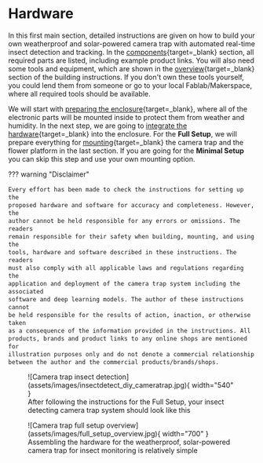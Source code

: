 # Hardware

In this first main section, detailed instructions are given on how to build
your own weatherproof and solar-powered camera trap with automated real-time
insect detection and tracking. In the [components](components.md){target=_blank}
section, all required parts are listed, including example product links. You
will also need some tools and equipment, which are shown in the
[overview](buildinstructions_overview.md){target=_blank} section of the
building instructions. If you don't own these tools yourself, you could lend
them from someone or go to your local Fablab/Makerspace, where all required
tools should be available.

We will start with [preparing the enclosure](buildinstructions_enclosure.md){target=_blank},
where all of the electronic parts will be mounted inside to protect them from
weather and humidity. In the next step, we are going to
[integrate the hardware](buildinstructions_hardware.md){target=_blank} into
the enclosure. For the **Full Setup**, we will prepare everything for
[mounting](buildinstructions_mounting.md){target=_blank} the camera trap and
the flower platform in the last section. If you are going for the
**Minimal Setup** you can skip this step and use your own mounting option.

??? warning "Disclaimer"

    Every effort has been made to check the instructions for setting up the
    proposed hardware and software for accuracy and completeness. However, the
    author cannot be held responsible for any errors or omissions. The readers
    remain responsible for their safety when building, mounting, and using the
    tools, hardware and software described in these instructions. The readers
    must also comply with all applicable laws and regulations regarding the
    application and deployment of the camera trap system including the associated
    software and deep learning models. The author of these instructions cannot
    be held responsible for the results of action, inaction, or otherwise taken
    as a consequence of the information provided in the instructions. All
    products, brands and product links to any online shops are mentioned for
    illustration purposes only and do not denote a commercial relationship
    between the author and the commercial products/brands/shops.

<figure markdown>
  ![Camera trap insect detection](assets/images/insectdetect_diy_cameratrap.jpg){ width="540" }
  <figcaption>After following the instructions for the Full Setup, your
              insect detecting camera trap system should look like this</figcaption>
</figure>

<figure markdown>
  ![Camera trap full setup overview](assets/images/full_setup_overview.jpg){ width="700" }
  <figcaption>Assembling the hardware for the weatherproof, solar-powered
              camera trap for insect monitoring is relatively simple</figcaption>
</figure>
